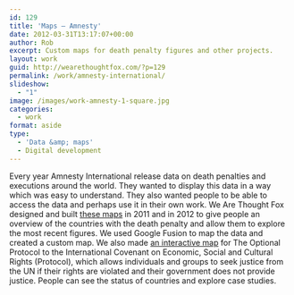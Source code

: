 ```yaml
---
id: 129
title: 'Maps — Amnesty'
date: 2012-03-31T13:17:07+00:00
author: Rob
excerpt: Custom maps for death penalty figures and other projects.
layout: work
guid: http://wearethoughtfox.com/?p=129
permalink: /work/amnesty-international/
slideshow:
  - "1"
image: /images/work-amnesty-1-square.jpg
categories:
  - work
format: aside
type:
  - 'Data &amp; maps'
  - Digital development
---
```

Every year Amnesty International release data on death penalties and executions around the world. They wanted to display this data in a way which was easy to understand. They also wanted people to be able to access the data and perhaps use it in their own work. We Are Thought Fox designed and built [these maps](http://www.amnesty.org/en/death-penalty/death-sentences-and-executions-in-2012) in 2011 and in 2012 to give people an overview of the countries with the death penalty and allow them to explore the most recent figures. We used Google Fusion to map the data and created a custom map. We also made [an interactive map](http://www.amnesty.org/en/campaigns/making-rights-law/making-rights-law) for The Optional Protocol to the International Covenant on Economic, Social and Cultural Rights (Protocol), which allows individuals and groups to seek justice from the UN if their rights are violated and their government does not provide justice. People can see the status of countries and explore case studies.
